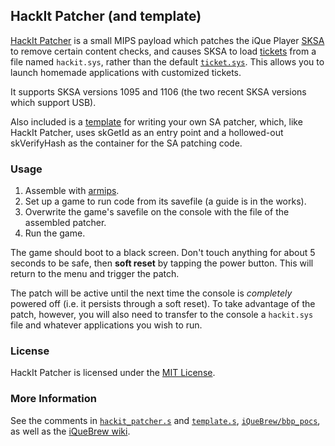 ## HackIt Patcher (and template)

[HackIt Patcher](https://github.com/jbop1626/hackit_patcher/blob/master/hackit_patcher.s) is a small MIPS payload which patches the iQue Player [SKSA](http://www.iquebrew.org/index.php?title=SKSA) to remove certain content checks, and causes SKSA to load [tickets](http://www.iquebrew.org/index.php?title=Ticket) from a file named ```hackit.sys```, rather than the default [```ticket.sys```](http://www.iquebrew.org/index.php?title=Ticket.sys). This allows you to launch homemade applications with customized tickets.  

It supports SKSA versions 1095 and 1106 (the two recent SKSA versions which support USB).  

Also included is a [template](https://github.com/jbop1626/hackit_patcher/blob/master/template.s) for writing your own SA patcher, which, like HackIt Patcher, uses skGetId as an entry point and a hollowed-out skVerifyHash as the container for the SA patching code.  

### Usage

1. Assemble with [armips](https://github.com/Kingcom/armips).  
2. Set up a game to run code from its savefile (a guide is in the works).  
3. Overwrite the game's savefile on the console with the file of the assembled patcher.  
4. Run the game.  

The game should boot to a black screen. Don't touch anything for about 5 seconds to be safe, then **soft reset** by tapping the power button. This will return to the menu and trigger the patch.  

The patch will be active until the next time the console is *completely* powered off (i.e. it persists through a soft reset). To take advantage of the patch, however, you will also need to transfer to the console a ```hackit.sys``` file and whatever applications you wish to run.  

### License
HackIt Patcher is licensed under the [MIT License](https://github.com/jbop1626/hackit_patcher/blob/master/LICENSE.md).

### More Information
See the comments in [```hackit_patcher.s```](https://github.com/jbop1626/hackit_patcher/blob/master/hackit_patcher.s) and [```template.s```](https://github.com/jbop1626/hackit_patcher/blob/master/template.s), [```iQueBrew/bbp_pocs```](https://github.com/iQueBrew/bbp_pocs), as well as the [iQueBrew wiki](http://www.iquebrew.org).  

